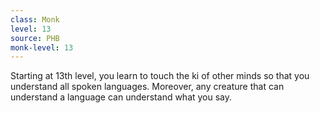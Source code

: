 ```yaml
---
class: Monk
level: 13
source: PHB
monk-level: 13
---
```


Starting at 13th level, you learn to touch the ki of other minds so that you understand all spoken languages. Moreover, any creature that can understand a language can understand what you say.
